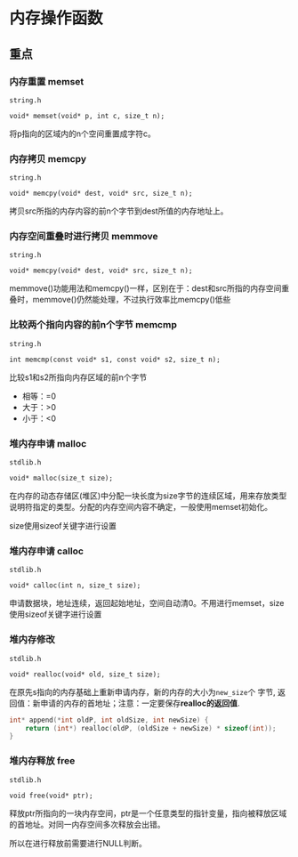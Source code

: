 内存操作函数
===

## 重点

### 内存重置 memset
```
string.h

void* memset(void* p, int c, size_t n);
```
将p指向的区域内的n个空间重置成字符c。

### 内存拷贝 memcpy
```
string.h

void* memcpy(void* dest, void* src, size_t n);
```
拷贝src所指的内存内容的前n个字节到dest所值的内存地址上。

### 内存空间重叠时进行拷贝 memmove
```
string.h

void* memcpy(void* dest, void* src, size_t n);
```
memmove()功能用法和memcpy()一样，区别在于：dest和src所指的内存空间重叠时，memmove()仍然能处理，不过执行效率比memcpy()低些

### 比较两个指向内容的前n个字节 memcmp
```
string.h

int memcmp(const void* s1, const void* s2, size_t n);
```
比较s1和s2所指向内存区域的前n个字节

* 相等：=0
* 大于：>0
* 小于：<0

### 堆内存申请 malloc
```
stdlib.h

void* malloc(size_t size);
```
在内存的动态存储区(堆区)中分配一块长度为size字节的连续区域，用来存放类型说明符指定的类型。分配的内存空间内容不确定，一般使用memset初始化。    

size使用sizeof关键字进行设置

### 堆内存申请 calloc
```
stdlib.h

void* calloc(int n, size_t size);
```
申请数据块，地址连续，返回起始地址，空间自动清0。不用进行memset，size使用sizeof关键字进行设置

### 堆内存修改
```
stdlib.h

void* realloc(void* old, size_t size);
```
在原先s指向的内存基础上重新申请内存，新的内存的大小为`new_size`个 字节, 返回值：新申请的内存的首地址；注意：一定要保存**realloc的返回值**.

```c
int* append(*int oldP, int oldSize, int newSize) {
    return (int*) realloc(oldP, (oldSize + newSize) * sizeof(int));
}
```

### 堆内存释放 free
```
stdlib.h

void free(void* ptr);
```
释放ptr所指向的一块内存空间，ptr是一个任意类型的指针变量，指向被释放区域的首地址。对同一内存空间多次释放会出错。   

所以在进行释放前需要进行NULL判断。